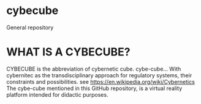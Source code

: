 # cybecube

General repository

WHAT IS A CYBECUBE?
===================

CYBECUBE is the abbreviation of cybernetic cube. cybe-cube...
With cybernitec as the transdisciplinary approach for regulatory systems, their constraints and possibilities.
see https://en.wikipedia.org/wiki/Cybernetics
The cybe-cube mentioned in this GitHub repository, is a virtual reality platform intended for didactic purposes.


